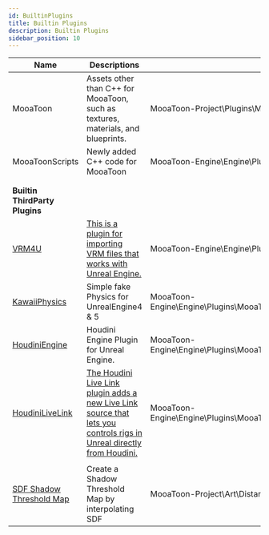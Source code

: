 ```yaml
---
id: BuiltinPlugins
title: Builtin Plugins
description: Builtin Plugins
sidebar_position: 10
---
```


| Name                                                                                | Descriptions                                                                                                                                                                      | Path                                                                     |
| ----------------------------------------------------------------------------------- | --------------------------------------------------------------------------------------------------------------------------------------------------------------------------------- | ------------------------------------------------------------------------ |
| MooaToon                                                                            | Assets other than C++ for MooaToon, such as textures, materials, and blueprints.                                                                                                  | MooaToon-Project\Plugins\MooaToon                                        |
| MooaToonScripts                                                                     | Newly added C++ code for MooaToon                                                                                                                                                 | MooaToon-Engine\Engine\Plugins\MooaToonScripts                           |
|                                                                                     |                                                                                                                                                                                   |                                                                          |
|                                                                                     |                                                                                                                                                                                   |                                                                          |
| ****Builtin ThirdParty Plugins****                                                  |                                                                                                                                                                                   |                                                                          |
| [VRM4U](https://github.com/ruyo/VRM4U)                                              | [This is a plugin for importing VRM files that works with Unreal Engine.](https://ruyo.github.io/VRM4U/)                                                                          | MooaToon-Engine\Engine\Plugins\MooaToonThirdparty\VRM4U                  |
| [KawaiiPhysics](https://github.com/pafuhana1213/KawaiiPhysics)                      | Simple fake Physics for UnrealEngine4 & 5                                                                                                                                         | MooaToon-Engine\Engine\Plugins\MooaToonThirdparty\KawaiiPhysics          |
| [HoudiniEngine](https://www.sidefx.com/unreal)                                      | Houdini Engine Plugin for Unreal Engine.                                                                                                                                          | MooaToon-Engine\Engine\Plugins\MooaToonThirdparty\HoudiniEngineForUnreal |
| [HoudiniLiveLink](https://github.com/sideeffects/HoudiniLiveLink)                   | [The Houdini Live Link plugin adds a new Live Link source that lets you controls rigs in Unreal directly from Houdini.](https://www.sidefx.com/docs/houdini/unreal/livelink.html) | MooaToon-Engine\Engine\Plugins\MooaToonThirdparty\HoudiniLiveLink        |
|                                                                                     |                                                                                                                                                                                   |                                                                          |
| [SDF Shadow Threshold Map](https://github.com/akasaki1211/sdf_shadow_threshold_map) | Create a Shadow Threshold Map by interpolating SDF                                                                                                                                | MooaToon-Project\Art\DistanceFieldFacialShadowSamples                    |
